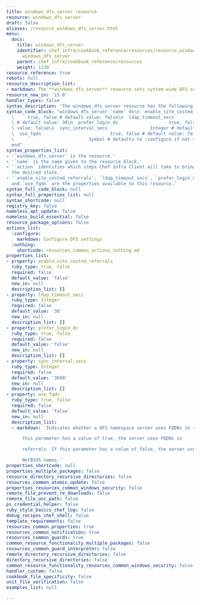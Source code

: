 ```yaml
---
title: windows_dfs_server resource
resource: windows_dfs_server
draft: false
aliases: /resource_windows_dfs_server.html
menu:
  docs:
    title: windows_dfs_server
    identifier: chef_infra/cookbook_reference/resources/resource_windows_dfs_server.md
      windows_dfs_server
    parent: chef_infra/cookbook_reference/resources
    weight: 1130
resource_reference: true
robots: null
resource_description_list:
- markdown: The **windows_dfs_server** resource sets system-wide DFS settings.
resource_new_in: '15.0'
handler_types: false
syntax_description: 'The windows_dfs_server resource has the following syntax:'
syntax_code_block: "windows_dfs_server 'name' do\n  enable_site_costed_referrals \
  \     true, false # default value: false\n  ldap_timeout_secs                 Integer\
  \ # default value: 30\n  prefer_login_dc                   true, false # default\
  \ value: false\n  sync_interval_secs                Integer # default value: 3600\n\
  \  use_fqdn                          true, false # default value: false\n  action\
  \                            Symbol # defaults to :configure if not specified\n\
  end"
syntax_properties_list:
- '`windows_dfs_server` is the resource.'
- '`name` is the name given to the resource block.'
- '`action` identifies which steps Chef Infra Client will take to bring the node into
  the desired state.'
- '`enable_site_costed_referrals`, `ldap_timeout_secs`, `prefer_login_dc`, `sync_interval_secs`,
  and `use_fqdn` are the properties available to this resource.'
syntax_full_code_block: null
syntax_full_properties_list: null
syntax_shortcode: null
registry_key: false
nameless_apt_update: false
nameless_build_essential: false
resource_package_options: false
actions_list:
  :configure:
    markdown: Configure DFS settings
  :nothing:
    shortcode: resources_common_actions_nothing.md
properties_list:
- property: enable_site_costed_referrals
  ruby_type: true, false
  required: false
  default_value: 'false'
  new_in: null
  description_list: []
- property: ldap_timeout_secs
  ruby_type: Integer
  required: false
  default_value: '30'
  new_in: null
  description_list: []
- property: prefer_login_dc
  ruby_type: true, false
  required: false
  default_value: 'false'
  new_in: null
  description_list: []
- property: sync_interval_secs
  ruby_type: Integer
  required: false
  default_value: '3600'
  new_in: null
  description_list: []
- property: use_fqdn
  ruby_type: true, false
  required: false
  default_value: 'false'
  new_in: null
  description_list:
  - markdown: 'Indicates whether a DFS namespace server uses FQDNs in referrals. If

      this parameter has a value of true, the server uses FQDNs in

      referrals. If this parameter has a value of false, the server uses

      NetBIOS names.'
properties_shortcode: null
properties_multiple_packages: false
resource_directory_recursive_directories: false
resources_common_atomic_update: false
properties_resources_common_windows_security: false
remote_file_prevent_re_downloads: false
remote_file_unc_path: false
ps_credential_helper: false
ruby_style_basics_chef_log: false
debug_recipes_chef_shell: false
template_requirements: false
resources_common_properties: true
resources_common_notification: true
resources_common_guards: true
common_resource_functionality_multiple_packages: false
resources_common_guard_interpreter: false
remote_directory_recursive_directories: false
directory_recursive_directories: false
common_resource_functionality_resources_common_windows_security: false
handler_custom: false
cookbook_file_specificity: false
unit_file_verification: false
examples_list: null

---
```

